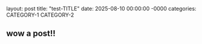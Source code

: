 layout: post
title: "test-TITLE"
date: 2025-08-10 00:00:00 -0000
categories: CATEGORY-1 CATEGORY-2

## wow a post!!
